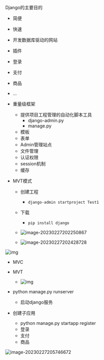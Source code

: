 Django的主要目的

- 简便
- 快速
- 开发数据库驱动的网站
- 插件

- 登录
- 支付
- 商品
- ...

- 重量级框架

  - 提供项目工程管理的自动化脚本工具
    - django-admin.py
    - manage.py
  - 模板
  - 表单
  - Admin管理站点
  - 文件管理
  - 认证权限
  - session机制
  - 缓存

  

- MVT模式

  - 创建工程

    - ```
      django-admin startproject Test1
      ```

  - 下载

    - ```
      pip install django
      ```

      

  - ![image-20230227202250867](C:\Users\z1869\AppData\Roaming\Typora\typora-user-images\image-20230227202250867.png)

  - ![image-20230227202428728](C:\Users\z1869\AppData\Roaming\Typora\typora-user-images\image-20230227202428728.png)

![img](file:///D:/%E4%BA%91%E7%9B%98%E4%B8%8B%E8%BD%BD/%E8%AF%BE%E4%BB%B6%E8%B5%84%E6%96%99V5(1).0/%E9%98%B6%E6%AE%B54-web%E5%BC%80%E5%8F%91/%E8%AF%BE%E4%BB%B6/2-django%E6%A1%86%E6%9E%B6/assets/mvc.png)

- MVC
- MVT
  - ![img](file:///D:/%E4%BA%91%E7%9B%98%E4%B8%8B%E8%BD%BD/%E8%AF%BE%E4%BB%B6%E8%B5%84%E6%96%99V5(1).0/%E9%98%B6%E6%AE%B54-web%E5%BC%80%E5%8F%91/%E8%AF%BE%E4%BB%B6/2-django%E6%A1%86%E6%9E%B6/assets/mvt.png)

- python manage.py runserver
  - 启动django服务

- 创建子应用
  - python manage.py startapp register
  - 登录
  - 支付
  - 商品

![image-20230227205746672](C:\Users\z1869\AppData\Roaming\Typora\typora-user-images\image-20230227205746672.png)